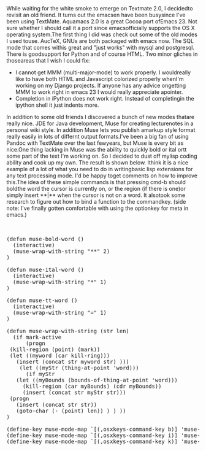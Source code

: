 <!--
.. title: Aquamacs 2.0 elisp fun
.. date: 2009/07/03
.. slug: aquamacs-2-0-elisp-fun
.. tags: Emacs
.. link: 
.. description: 
-->


<div xmlns="http://www.w3.org/1999/xhtml">While waiting for the white smoke to emerge on Textmate 2.0, I decidedto revisit an old friend.  It turns out the emacsen have been busysince I've been using TextMate.  Aquamacs 2.0 is a great Cocoa port ofEmacs 23.  Not sure whether I should call it a port since emacsofficially supports the OS X operating system.The first thing I did was check out some of the old modes I used touse.  AucTeX, GNUs are both packaged with emacs now.   The SQL mode that comes withis great and "just works" with mysql and postgresql. There is goodsupport for Python and of course HTML. Two minor gliches in thoseareas that I wish I could fix:<ul><li>I cannot get MMM (multi-major-mode) to work properly.  I wouldreally like to have both HTML and Javascript colorized properly whenI'm working on my Django projects.  If anyone has any advice ongetting MMM to work right in emacs 23 I would really appreciate apointer.</li><li>Completion in iPython does not work right.  Instead of completingin the ipython shell it just indents more.</li></ul>In addition to some old friends I discovered a bunch of new modes thatare really nice.  JDE for Java development, Muse for creating lecturenotes in a personal wiki style.  In addition Muse lets you publish amarkup style format really easily in lots of differnt output formats.I've been a big fan of using Pandoc with TextMate over the last fewyears, but Muse is every bit as nice.One thing lacking in Muse was the ability to quickly bold or ital ortt some part of the text I'm working on.  So I decided to dust off mylisp coding ability and cook up my own.  The result is shown below.  Ithink it is a nice example of a lot of what you need to do in writingbasic lisp extensions for any text processing mode.  I'd be happy toget comments on how to improve this.The idea of these simple commands is that pressing cmd-b should boldthe word the cursor is currently on, or the region (if there is one)or simply insert **|** when the cursor is not on a word.   It alsotook some research to figure out how to bind a function to the commandkey. (side note: I've finally gotten comfortable with using the optionkey for meta in emacs.)<br /><br /><pre style="overflow:auto;" class="prettyprint lang-el"><br />(defun muse-bold-word ()<br />  (interactive)<br />  (muse-wrap-with-string "**" 2)<br />)<br /><br />(defun muse-ital-word ()<br />  (interactive)<br />  (muse-wrap-with-string "*" 1)<br />)<br /><br />(defun muse-tt-word () <br />  (interactive)<br />  (muse-wrap-with-string "=" 1)<br />)<br /><br />(defun muse-wrap-with-string (str len)<br />  (if mark-active<br />      (progn<br /> (kill-region (point) (mark))<br /> (let ((myword (car kill-ring)))<br />   (insert (concat str myword str) )))<br />    (let ((myStr (thing-at-point 'word)))<br />      (if myStr<br />   (let ((myBounds (bounds-of-thing-at-point 'word)))<br />     (kill-region (car myBounds) (cdr myBounds))<br />     (insert (concat str myStr str)))<br /> (progn<br />   (insert (concat str str))<br />   (goto-char (- (point) len)) ) ) ))<br />)<br /><br />(define-key muse-mode-map `[(,osxkeys-command-key b)] 'muse-bold-word)<br />(define-key muse-mode-map `[(,osxkeys-command-key i)] 'muse-ital-word)<br />(define-key muse-mode-map `[(,osxkeys-command-key k)] 'muse-tt-word)<br /><br /></pre>    </div><div class="blogger-post-footer"><img width='1' height='1' src='https://blogger.googleusercontent.com/tracker/2759017781463016019-7610258374161196053?l=blog.bonelakesoftware.com' alt='' /></div>
